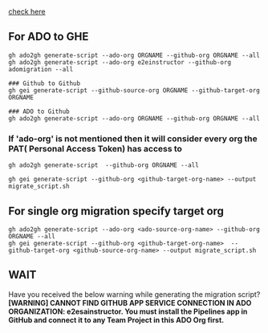 [check here](https://github.com/github/gh-gei#azure-devops-to-github-usage)

## For ADO to GHE

```
gh ado2gh generate-script --ado-org ORGNAME --github-org ORGNAME --all
gh ado2gh generate-script --ado-org e2einstructor --github-org adomigration --all
```

```
### Github to Github
gh gei generate-script --github-source-org ORGNAME --github-target-org ORGNAME

### ADO to Github
gh ado2gh generate-script --ado-org ORGNAME --github-org ORGNAME --all
```

### If 'ado-org' is not mentioned then it will consider every org the PAT( Personal Access Token) has access to
```
gh ado2gh generate-script  --github-org ORGNAME --all

gh gei generate-script --github-org <github-target-org-name> --output migrate_script.sh
```

## For single org migration specify target org

```
gh ado2gh generate-script --ado-org <ado-source-org-name> --github-org ORGNAME --all
gh gei generate-script --github-org <github-target-org-name>  --github-target-org <github-source-org-name> --output migrate_script.sh 
```

## WAIT
Have you received the below warning while generating the migration script?
**[WARNING] CANNOT FIND GITHUB APP SERVICE CONNECTION IN ADO ORGANIZATION: e2esainstructor. You must install the Pipelines app in GitHub and connect it to any Team Project in this ADO Org first.**

